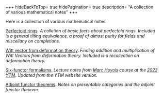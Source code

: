 +++
hideBackToTop= true
hidePagination= true
description= "A collection of various mathematical notes"
+++

Here is a collection of various mathematical notes.

[Perfectoid rings](/pdf/pfd.pdf). _A colletion of basic facts about perfectoid rings. Included is a general tilting equivalence, a proof of almost purity for fields and miscellany on completions._

[Witt vector from deformation theory](/pdf/wittdef.pdf). _Finding addition and multiplication of Witt Vectors from deformation theory. Included is a recollection on deformation theory._

[Six-functor formalisms](/pdf/6ff.pdf). _Lecture notes from [Marc Hoyois](https://hoyois.app.uni-regensburg.de/) course at the [2023 YTM](https://archiveweb.epfl.ch/ytm2023.epfl.ch/). Updated from the YTM website version._

[Adjoint functor theorems](/pdf/prescat.pdf). _Notes on presentable categories and the adjoint functor theorem._
